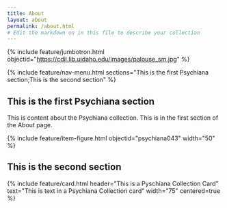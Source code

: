 ```yaml
---
title: About
layout: about
permalink: /about.html
# Edit the markdown on in this file to describe your collection
---
```


{% include feature/jumbotron.html objectid="https://cdil.lib.uidaho.edu/images/palouse_sm.jpg" %}

{% include feature/nav-menu.html sections="This is the first Psychiana section;This is the second section" %}

## This is the first Psychiana section

This is content about the Psychiana collection.
This is in the first section of the About page.

{% include feature/item-figure.html objectid="psychiana043" width="50" %}

## This is the second section

{% include feature/card.html header="This is a Pyschiana Collection Card" text="This is text in a Psychiana Collection card" width="75" centered=true %}




